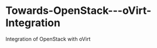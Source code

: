 Towards-OpenStack---oVirt-Integration
=====================================

Integration of OpenStack with oVirt
